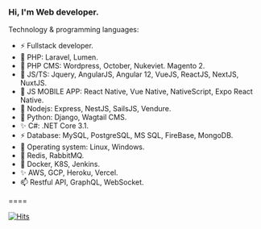 ### Hi, I'm Web developer.

Technology & programming languages:
- ⚡ Fullstack developer.
- 🔭 PHP: Laravel, Lumen.
- 🌱 PHP CMS: Wordpress, October, Nukeviet. Magento 2.
- 👯 JS/TS: Jquery, AngularJS, Angular 12, VueJS, ReactJS, NextJS, NuxtJS.
- 💬 JS MOBILE APP: React Native, Vue Native, NativeScript, Expo React Native.
- 👋 Nodejs: Express, NestJS, SailsJS, Vendure.
- 🌱 Python: Django, Wagtail CMS.
- ✨ C#: .NET Core 3.1.
- ⚡ Database: MySQL, PostgreSQL, MS SQL, FireBase, MongoDB.
- 👋 Operating system: Linux, Windows.
- 🔭 Redis, RabbitMQ.
- 👯 Docker, K8S, Jenkins.
- ✨ AWS, GCP, Heroku, Vercel.
- 📫 Restful API, GraphQL, WebSocket.

====

[![Hits](https://hits.seeyoufarm.com/api/count/incr/badge.svg?url=https%3A%2F%2Fgithub.com%2Ftjennt&count_bg=%2373BDD5&title_bg=%23497E63&icon=xmpp.svg&icon_color=%23E7E7E7&title=VISITORS&edge_flat=true)](https://github.com/tjennt)
